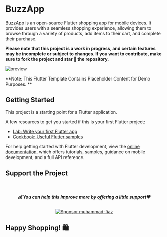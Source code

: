 # BuzzApp

BuzzApp is an open-source Flutter shopping app for mobile devices. It provides users with a seamless shopping experience, allowing them to browse through a variety of products, add items to their cart, and complete their purchase.

**Please note that this project is a work in progress, and certain features may be incomplete or subject to changes. If you want to contribute, make sure to fork the project and star 🌟 the repository.**

![preview](https://github.com/muhammad-fiaz/BuzzApp/assets/75434191/6395c735-1c5b-425e-a131-affc1f7023e7)

**Note: This Flutter Template Contains Placeholder Content for Demo Purposes. **

## Getting Started



This project is a starting point for a Flutter application.

A few resources to get you started if this is your first Flutter project:

- [Lab: Write your first Flutter app](https://docs.flutter.dev/get-started/codelab)
- [Cookbook: Useful Flutter samples](https://docs.flutter.dev/cookbook)

For help getting started with Flutter development, view the
[online documentation](https://docs.flutter.dev/), which offers tutorials,
samples, guidance on mobile development, and a full API reference.

## Support the Project
<br>
<div align="center">

<h5> <strong> 💰 You can help this improve more by offering a little support❤️</strong></h5>

[![Sponsor muhammad-fiaz](https://img.shields.io/badge/Sponsor-%231EAEDB.svg?&style=for-the-badge&logo=GitHub-Sponsors&logoColor=white)](https://github.com/sponsors/muhammad-fiaz)

</div>

## Happy Shopping! 🛍️
